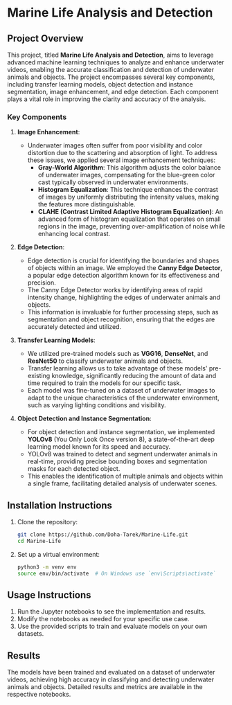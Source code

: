 # Marine Life Analysis and Detection

## Project Overview

This project, titled **Marine Life Analysis and Detection**, aims to leverage advanced machine learning techniques to analyze and enhance underwater videos, enabling the accurate classification and detection of underwater animals and objects. The project encompasses several key components, including transfer learning models, object detection and instance segmentation, image enhancement, and edge detection. Each component plays a vital role in improving the clarity and accuracy of the analysis.

### Key Components

1. **Image Enhancement**:
    - Underwater images often suffer from poor visibility and color distortion due to the scattering and absorption of light. To address these issues, we applied several image enhancement techniques:
        - **Gray-World Algorithm**: This algorithm adjusts the color balance of underwater images, compensating for the blue-green color cast typically observed in underwater environments.
        - **Histogram Equalization**: This technique enhances the contrast of images by uniformly distributing the intensity values, making the features more distinguishable.
        - **CLAHE (Contrast Limited Adaptive Histogram Equalization)**: An advanced form of histogram equalization that operates on small regions in the image, preventing over-amplification of noise while enhancing local contrast.

2. **Edge Detection**:
    - Edge detection is crucial for identifying the boundaries and shapes of objects within an image. We employed the **Canny Edge Detector**, a popular edge detection algorithm known for its effectiveness and precision.
    - The Canny Edge Detector works by identifying areas of rapid intensity change, highlighting the edges of underwater animals and objects.
    - This information is invaluable for further processing steps, such as segmentation and object recognition, ensuring that the edges are accurately detected and utilized.

3. **Transfer Learning Models**:
    - We utilized pre-trained models such as **VGG16**, **DenseNet**, and **ResNet50** to classify underwater animals and objects.
    - Transfer learning allows us to take advantage of these models' pre-existing knowledge, significantly reducing the amount of data and time required to train the models for our specific task.
    - Each model was fine-tuned on a dataset of underwater images to adapt to the unique characteristics of the underwater environment, such as varying lighting conditions and visibility.

4. **Object Detection and Instance Segmentation**:
    - For object detection and instance segmentation, we implemented **YOLOv8** (You Only Look Once version 8), a state-of-the-art deep learning model known for its speed and accuracy.
    - YOLOv8 was trained to detect and segment underwater animals in real-time, providing precise bounding boxes and segmentation masks for each detected object.
    - This enables the identification of multiple animals and objects within a single frame, facilitating detailed analysis of underwater scenes.

## Installation Instructions

1. Clone the repository:

    ```sh
    git clone https://github.com/Doha-Tarek/Marine-Life.git
    cd Marine-Life
    ```

2. Set up a virtual environment:

    ```sh
    python3 -m venv env
    source env/bin/activate  # On Windows use `env\Scripts\activate`
    ```

## Usage Instructions

1. Run the Jupyter notebooks to see the implementation and results.
2. Modify the notebooks as needed for your specific use case.
3. Use the provided scripts to train and evaluate models on your own datasets.

## Results

The models have been trained and evaluated on a dataset of underwater videos, achieving high accuracy in classifying and detecting underwater animals and objects. Detailed results and metrics are available in the respective notebooks.
